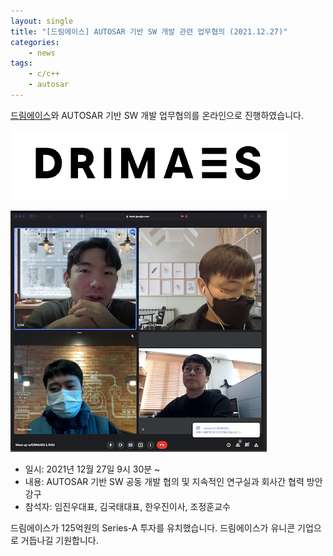 ```yaml
---
layout: single
title: "[드림에이스] AUTOSAR 기반 SW 개발 관련 업무협의 (2021.12.27)"
categories: 
    - news
tags: 
    - c/c++
    - autosar
---
```


[드림에이스](https://drimaes.com/)와 AUTOSAR 기반 SW 개발 업무협의를 온라인으로 진행하였습니다.

![Drimaes logo](/assets/img/post/drimaes_logo.png)


![드림에이스 업무 협의](/assets/img/post/2021.12.27_drimaes_small.png)

- 일시: 2021년 12월 27일 9시 30분 ~
- 내용: AUTOSAR 기반 SW 공동 개발 협의 및 지속적인 연구실과 회사간 협력 방안 강구
- 참석자: 임진우대표, 김국태대표, 한우진이사, 조정훈교수

드림에이스가 125억원의 Series-A 투자를 유치했습니다. 드림에이스가 유니콘 기업으로 거듭나길 기원합니다.

